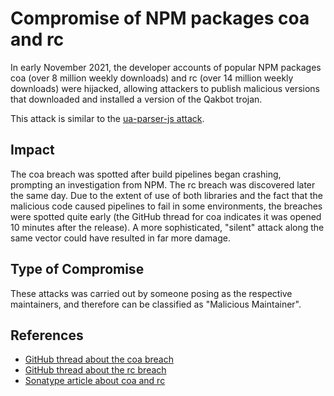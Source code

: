 <!-- cSpell:ignore Qakbot Sonatype -->
# Compromise of NPM packages coa and rc

In early November 2021, the developer accounts of popular NPM packages coa (over
8 million weekly downloads) and rc (over 14 million weekly downloads) were
hijacked, allowing attackers to publish malicious versions that downloaded and
installed a version of the Qakbot trojan.

This attack is similar to the [ua-parser-js attack](ua-parser-js.md).

## Impact

The coa breach was spotted after build pipelines began crashing, prompting an
investigation from NPM. The rc breach was discovered later the same day. Due to
the extent of use of both libraries and the fact that the malicious code caused
pipelines to fail in some environments, the breaches were spotted quite early
(the GitHub thread for coa indicates it was opened 10 minutes after the
release). A more sophisticated, "silent" attack along the same vector could have
resulted in far more damage.

## Type of Compromise

These attacks was carried out by someone posing as the respective maintainers,
and therefore can be classified as "Malicious Maintainer".

## References

- [GitHub thread about the coa breach](https://github.com/veged/coa/issues/99)
- [GitHub thread about the rc breach](https://github.com/dominictarr/rc/issues/131)
- [Sonatype article about coa and rc](https://blog.sonatype.com/npm-hijackers-at-it-again-popular-coa-and-rc-open-source-libraries-taken-over-to-spread-malware)